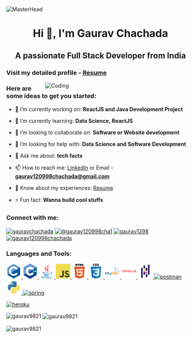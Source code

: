 ![MasterHead](http://websitemakers.company/images/website.gif)
<h1 align="center">Hi 👋, I'm Gaurav Chachada</h1>
<h2 align="center">A passionate Full Stack Developer from India</h2>
<h3 align = "left">Visit my detailed profile - <a href = "https://drive.google.com/file/d/1sc0BzZrQ0m2JFa_agOyYOL7dYNm07wKI/view?usp=sharing">Resume</a></h3>
<img align="right" alt="Coding" width="400" src="https://cdn.dribbble.com/users/1162077/screenshots/3848914/programmer.gif"/>

<h3> Here are some ideas to get you started: </h3>

- 🔭 I’m currently working on: **ReactJS and Java Development Project**

- 🌱 I’m currently learning: **Data Science, ReactJS**

- 👯 I’m looking to collaborate on: **Software or Website development**

- 🤝 I’m looking for help with: **Data Science and Software Development**

- 💬 Ask me about: **tech facts**

- 📫 How to reach me: <a href="https://linkedin.com/in/gauravchachada" target="blank">Linkedin</a> or Email - **gaurav120998chachada@gmail.com** 

- 📄 Know about my experiences: <a href = "https://drive.google.com/file/d/1sc0BzZrQ0m2JFa_agOyYOL7dYNm07wKI/view?usp=sharing" target="blank">Resume</a>

- ⚡ Fun fact: **Wanna build cool stuffs**

<h3 align="left">Connect with me:</h3>
<p align="left">
<a href="https://linkedin.com/in/gauravchachada" target="blank"><img align="center" src="https://raw.githubusercontent.com/rahuldkjain/github-profile-readme-generator/master/src/images/icons/Social/linked-in-alt.svg" alt="gauravchachada" height="30" width="40" /></a>
<a href="https://www.hackerrank.com/gaurav120998cha1" target="blank"><img align="center" src="https://raw.githubusercontent.com/rahuldkjain/github-profile-readme-generator/master/src/images/icons/Social/hackerrank.svg" alt="@gaurav120998cha1" height="30" width="40" /></a>
<a href="https://www.leetcode.com/gaurav1298" target="blank"><img align="center" src="https://raw.githubusercontent.com/rahuldkjain/github-profile-readme-generator/master/src/images/icons/Social/leet-code.svg" alt="gaurav1298" height="30" width="40" /></a>
<a href="https://auth.geeksforgeeks.org/user/gaurav120998chachada" target="blank"><img align="center" src="https://raw.githubusercontent.com/rahuldkjain/github-profile-readme-generator/master/src/images/icons/Social/geeks-for-geeks.svg" alt="gaurav120998chachada" height="30" width="40" /></a>
</p>

<h3 align="left">Languages and Tools:</h3>
<a href="https://www.cprogramming.com/" target="_blank" rel="noreferrer"> <img src="https://raw.githubusercontent.com/devicons/devicon/master/icons/c/c-original.svg" alt="c" width="40" height="40"/> </a> 
<a href="https://www.w3schools.com/cpp/" target="_blank" rel="noreferrer"> <img src="https://raw.githubusercontent.com/devicons/devicon/master/icons/cplusplus/cplusplus-original.svg" alt="cplusplus" width="40" height="40"/> </a> 
<a href="https://www.java.com" target="_blank" rel="noreferrer"> <img src="https://raw.githubusercontent.com/devicons/devicon/master/icons/java/java-original.svg" alt="java" width="40" height="40"/> </a>
<a href="https://developer.mozilla.org/en-US/docs/Web/JavaScript" target="_blank" rel="noreferrer"> <img src="https://raw.githubusercontent.com/devicons/devicon/master/icons/javascript/javascript-original.svg" alt="javascript" width="40" height="40"/> </a>  
<a href="https://www.w3.org/html/" target="_blank" rel="noreferrer"> <img src="https://raw.githubusercontent.com/devicons/devicon/master/icons/html5/html5-original-wordmark.svg" alt="html5" width="40" height="40"/> </a>
<a href="https://www.w3schools.com/css/" target="_blank" rel="noreferrer"> <img src="https://raw.githubusercontent.com/devicons/devicon/master/icons/css3/css3-original-wordmark.svg" alt="css3" width="40" height="40"/> </a>  
<a href="https://www.mysql.com/" target="_blank" rel="noreferrer"> <img src="https://raw.githubusercontent.com/devicons/devicon/master/icons/mysql/mysql-original-wordmark.svg" alt="mysql" width="40" height="40"/> </a> 
<a href="https://www.oracle.com/" target="_blank" rel="noreferrer"> <img src="https://raw.githubusercontent.com/devicons/devicon/master/icons/oracle/oracle-original.svg" alt="oracle" width="40" height="40"/> </a> 
<a href="https://pandas.pydata.org/" target="_blank" rel="noreferrer"> <img src="https://raw.githubusercontent.com/devicons/devicon/2ae2a900d2f041da66e950e4d48052658d850630/icons/pandas/pandas-original.svg" alt="pandas" width="40" height="40"/> </a> 
<a href="https://postman.com" target="_blank" rel="noreferrer"> <img src="https://www.vectorlogo.zone/logos/getpostman/getpostman-icon.svg" alt="postman" width="40" height="40"/> </a> 
<a href="https://www.python.org" target="_blank" rel="noreferrer"> <img src="https://raw.githubusercontent.com/devicons/devicon/master/icons/python/python-original.svg" alt="python" width="40" height="40"/> </a> 
<a href="https://spring.io/" target="_blank" rel="noreferrer"> <img src="https://www.vectorlogo.zone/logos/springio/springio-icon.svg" alt="spring" width="40" height="40"/> </a>

<a href="https://heroku.com" target="_blank" rel="noreferrer"> <img src="https://www.vectorlogo.zone/logos/heroku/heroku-icon.svg" alt="heroku" width="40" height="40"/> </a> </p>

<!-- <p><img align="left" src="https://github-readme-stats.vercel.app/api/top-langs?username=gaurav9821&show_icons=true&locale=en&layout=compact&theme=tokyonight" alt="gaurav9821" /></p> -->
<p><img align="left" src="https://github-readme-stats.vercel.app/api/top-langs?username=gaurav9821&show_icons=true&locale=en&lang_count=8&theme=tokyonight" alt="gaurav9821" /></p>
<p>&nbsp;<img align="center" src="https://github-readme-stats.vercel.app/api?username=gaurav9821&show_icons=true&locale=en&theme=tokyonight" alt="gaurav9821" /></p>
<p><img align="center" src="https://github-readme-streak-stats.herokuapp.com/?user=gaurav9821&theme=tokyonight" alt="gaurav9821" /></p>

